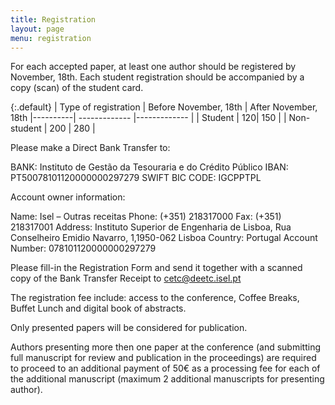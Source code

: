 ```yaml
---
title: Registration
layout: page
menu: registration
---
```


For each accepted paper, at least one author should be registered by November, 18th. 
Each student registration should be accompanied by a copy (scan) of the student card.

{:.default}
| Type of registration   |      Before  November, 18th   |  After November, 18th
|----------| ------------- |------------- |
| Student |  120| 150 |
| Non-student |  200 |  280 |

Please make a Direct Bank Transfer to:

  
BANK: Instituto de Gestão da Tesouraria e do Crédito Público 
IBAN: PT50078101120000000297279 
SWIFT BIC CODE: IGCPPTPL 

Account owner information: 


Name: Isel – Outras receitas
Phone: (+351) 218317000
Fax: (+351) 218317001 
Address: Instituto Superior de Engenharia de Lisboa, Rua Conselheiro Emidio Navarro, 1,1950-062 Lisboa
Country: Portugal 
Account Number:  078101120000000297279  
 
Please fill-in the Registration Form and send it together 
with a scanned copy of the Bank Transfer Receipt to [cetc@deetc.isel.pt](cetc@deetc.isel.pt)

The registration fee include: access to the conference, Coffee Breaks, Buffet Lunch and 
digital book of abstracts.


Only presented papers will be considered for publication.

Authors presenting more then one paper at the conference 
(and submitting full manuscript for review and publication in the proceedings) 
are required to proceed to an additional payment of 50€ as a processing fee for each of the additional manuscript 
(maximum 2 additional manuscripts for presenting author).  




